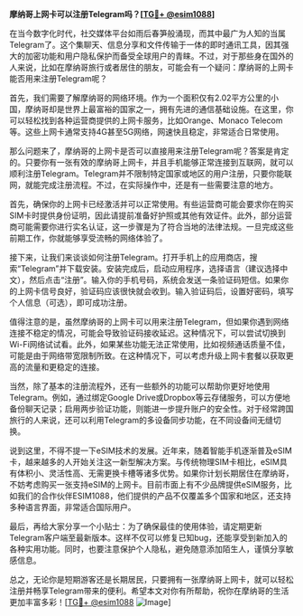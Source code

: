 **摩纳哥上网卡可以注册Telegram吗？[[TG💪+ @esim1088](https://t.me/s/esim1088)]**

在当今数字化时代，社交媒体平台如雨后春笋般涌现，而其中最广为人知的当属Telegram了。这个集聊天、信息分享和文件传输于一体的即时通讯工具，因其强大的加密功能和用户隐私保护而备受全球用户的青睐。不过，对于那些身在国外的人来说，比如在摩纳哥旅行或者居住的朋友，可能会有一个疑问：摩纳哥的上网卡能否用来注册Telegram呢？

首先，我们需要了解摩纳哥的网络环境。作为一个面积仅有2.02平方公里的小国，摩纳哥却是世界上最富裕的国家之一，拥有先进的通信基础设施。在这里，你可以轻松找到各种运营商提供的上网卡服务，比如Orange、Monaco Telecom等。这些上网卡通常支持4G甚至5G网络，网速快且稳定，非常适合日常使用。

那么问题来了，摩纳哥的上网卡是否可以直接用来注册Telegram呢？答案是肯定的。只要你有一张有效的摩纳哥上网卡，并且手机能够正常连接到互联网，就可以顺利注册Telegram。Telegram并不限制特定国家或地区的用户注册，只要你能联网，就能完成注册流程。不过，在实际操作中，还是有一些需要注意的地方。

首先，确保你的上网卡已经激活并可以正常使用。有些运营商可能会要求你在购买SIM卡时提供身份证明，因此请提前准备好护照或其他有效证件。此外，部分运营商可能需要你进行实名认证，这一步骤是为了符合当地的法律法规。一旦完成这些前期工作，你就能够享受流畅的网络体验了。

接下来，让我们来谈谈如何注册Telegram。打开手机上的应用商店，搜索“Telegram”并下载安装。安装完成后，启动应用程序，选择语言（建议选择中文），然后点击“注册”。输入你的手机号码，系统会发送一条验证码短信。如果你的上网卡信号良好，验证码应该很快就会收到。输入验证码后，设置好密码，填写个人信息（可选），即可成功注册。

值得注意的是，虽然摩纳哥的上网卡可以用来注册Telegram，但如果你遇到网络连接不稳定的情况，可能会导致验证码接收延迟。这种情况下，可以尝试切换到Wi-Fi网络试试看。此外，如果某些功能无法正常使用，比如视频通话质量不佳，可能是由于网络带宽限制所致。在这种情况下，可以考虑升级上网卡套餐以获取更高的流量和更稳定的连接。

当然，除了基本的注册流程外，还有一些额外的功能可以帮助你更好地使用Telegram。例如，通过绑定Google Drive或Dropbox等云存储服务，可以方便地备份聊天记录；启用两步验证功能，则能进一步提升账户的安全性。对于经常跨国旅行的人来说，还可以利用Telegram的多设备同步功能，在不同设备间无缝切换。

说到这里，不得不提一下eSIM技术的发展。近年来，随着智能手机逐渐普及eSIM卡，越来越多的人开始关注这一新型解决方案。与传统物理SIM卡相比，eSIM具有体积小、灵活性高、无需更换卡槽等诸多优势。如果你计划长期居住在摩纳哥，不妨考虑购买一张支持eSIM的上网卡。目前市面上有不少品牌提供eSIM服务，比如我们的合作伙伴ESIM1088，他们提供的产品不仅覆盖多个国家和地区，还支持多种语言界面，非常适合国际用户。

最后，再给大家分享一个小贴士：为了确保最佳的使用体验，请定期更新Telegram客户端至最新版本。这样不仅可以修复已知bug，还能享受到新加入的各种实用功能。同时，也要注意保护个人隐私，避免随意添加陌生人，谨慎分享敏感信息。

总之，无论你是短期游客还是长期居民，只要拥有一张摩纳哥上网卡，就可以轻松注册并畅享Telegram带来的便利。希望本文对你有所帮助，祝你在摩纳哥的生活更加丰富多彩！[[TG💪+ @esim1088](https://t.me/s/esim1088) ![Image](https://i.postimg.cc/4NQfJmqS/Snipaste-2025-05-13-00-14-12.png)]
